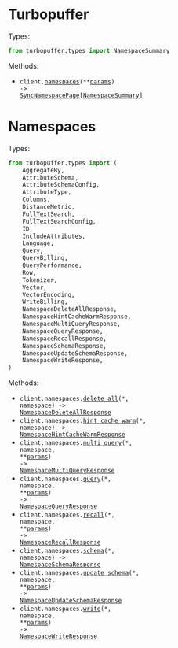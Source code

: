 # Turbopuffer

Types:

```python
from turbopuffer.types import NamespaceSummary
```

Methods:

- <code title="get /v1/namespaces">client.<a href="./src/turbopuffer/_client.py">namespaces</a>(\*\*<a href="src/turbopuffer/types/client_namespaces_params.py">params</a>) -> <a href="./src/turbopuffer/types/namespace_summary.py">SyncNamespacePage[NamespaceSummary]</a></code>

# Namespaces

Types:

```python
from turbopuffer.types import (
    AggregateBy,
    AttributeSchema,
    AttributeSchemaConfig,
    AttributeType,
    Columns,
    DistanceMetric,
    FullTextSearch,
    FullTextSearchConfig,
    ID,
    IncludeAttributes,
    Language,
    Query,
    QueryBilling,
    QueryPerformance,
    Row,
    Tokenizer,
    Vector,
    VectorEncoding,
    WriteBilling,
    NamespaceDeleteAllResponse,
    NamespaceHintCacheWarmResponse,
    NamespaceMultiQueryResponse,
    NamespaceQueryResponse,
    NamespaceRecallResponse,
    NamespaceSchemaResponse,
    NamespaceUpdateSchemaResponse,
    NamespaceWriteResponse,
)
```

Methods:

- <code title="delete /v2/namespaces/{namespace}">client.namespaces.<a href="./src/turbopuffer/resources/namespaces.py">delete_all</a>(\*, namespace) -> <a href="./src/turbopuffer/types/namespace_delete_all_response.py">NamespaceDeleteAllResponse</a></code>
- <code title="get /v1/namespaces/{namespace}/hint_cache_warm">client.namespaces.<a href="./src/turbopuffer/resources/namespaces.py">hint_cache_warm</a>(\*, namespace) -> <a href="./src/turbopuffer/types/namespace_hint_cache_warm_response.py">NamespaceHintCacheWarmResponse</a></code>
- <code title="post /v2/namespaces/{namespace}/query?stainless_overload=multiQuery">client.namespaces.<a href="./src/turbopuffer/resources/namespaces.py">multi_query</a>(\*, namespace, \*\*<a href="src/turbopuffer/types/namespace_multi_query_params.py">params</a>) -> <a href="./src/turbopuffer/types/namespace_multi_query_response.py">NamespaceMultiQueryResponse</a></code>
- <code title="post /v2/namespaces/{namespace}/query">client.namespaces.<a href="./src/turbopuffer/resources/namespaces.py">query</a>(\*, namespace, \*\*<a href="src/turbopuffer/types/namespace_query_params.py">params</a>) -> <a href="./src/turbopuffer/types/namespace_query_response.py">NamespaceQueryResponse</a></code>
- <code title="post /v1/namespaces/{namespace}/_debug/recall">client.namespaces.<a href="./src/turbopuffer/resources/namespaces.py">recall</a>(\*, namespace, \*\*<a href="src/turbopuffer/types/namespace_recall_params.py">params</a>) -> <a href="./src/turbopuffer/types/namespace_recall_response.py">NamespaceRecallResponse</a></code>
- <code title="get /v1/namespaces/{namespace}/schema">client.namespaces.<a href="./src/turbopuffer/resources/namespaces.py">schema</a>(\*, namespace) -> <a href="./src/turbopuffer/types/namespace_schema_response.py">NamespaceSchemaResponse</a></code>
- <code title="post /v1/namespaces/{namespace}/schema">client.namespaces.<a href="./src/turbopuffer/resources/namespaces.py">update_schema</a>(\*, namespace, \*\*<a href="src/turbopuffer/types/namespace_update_schema_params.py">params</a>) -> <a href="./src/turbopuffer/types/namespace_update_schema_response.py">NamespaceUpdateSchemaResponse</a></code>
- <code title="post /v2/namespaces/{namespace}">client.namespaces.<a href="./src/turbopuffer/resources/namespaces.py">write</a>(\*, namespace, \*\*<a href="src/turbopuffer/types/namespace_write_params.py">params</a>) -> <a href="./src/turbopuffer/types/namespace_write_response.py">NamespaceWriteResponse</a></code>

